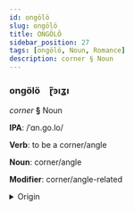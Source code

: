 ```yaml
---
id: ongölö
slug: ongölö
title: ONGÖLÖ
sidebar_position: 27
tags: [ongölö, Noun, Romance]
description: corner § Noun
---
```


### ongölö&emsp;<span kind="abugida">ɽ̃ꜿıʓı</span>

*corner* **§** Noun

**IPA**: /ˈɑn.go.lo/

**Verb**: to be a corner/angle

**Noun**: corner/angle

**Modifier**: corner/angle-related

<details>
    <summary>Origin</summary>
    Italian angolo /ˈan.ɡo.lo/<br/>
    <em>Romance Language Family</em>
</details>